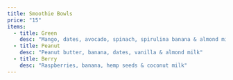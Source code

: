 ```yaml
---
title: Smoothie Bowls
price: "15"
items:
  - title: Green
    desc: "Mango, dates, avocado, spinach, spirulina banana & almond milk"
  - title: Peanut
    desc: "Peanut butter, banana, dates, vanilla & almond milk"
  - title: Berry
    desc: "Raspberries, banana, hemp seeds & coconut milk"
---
```

